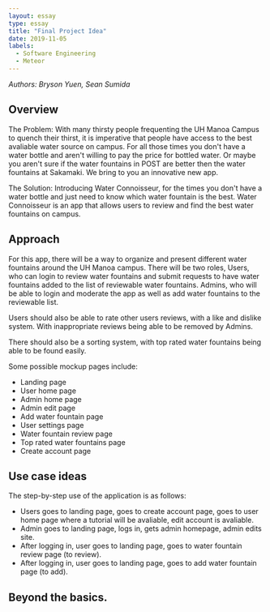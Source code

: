 ```yaml
---
layout: essay
type: essay
title: "Final Project Idea"
date: 2019-11-05
labels:
  - Software Engineering
  - Meteor
---
```

*Authors: Bryson Yuen, Sean Sumida*

## Overview

The Problem: With many thirsty people frequenting the UH Manoa Campus to quench their thirst, it is imperative that people have access to the best avaliable water source on campus. For all those times you don't have a water bottle and aren't willing to pay the price for bottled water. Or maybe you aren't sure if the water fountains in POST are better then the water fountains at Sakamaki. We bring to you an innovative new app.

The Solution: Introducing Water Connoisseur, for the times you don't have a water bottle and just need to know which water fountain is the best. Water Connoisseur is an app that allows users to review and find the best water fountains on campus. 

## Approach

For this app, there will be a way to organize and present different water fountains around the UH Manoa campus. There will be two roles, Users, who can login to review water fountains and submit requests to have water fountains added to the list of reviewable water fountains. Admins, who will be able to login and moderate the app as well as add water fountains to the reviewable list. 

Users should also be able to rate other users reviews, with a like and dislike system. With inappropriate reviews being able to be removed by Admins.

There should also be a sorting system, with top rated water fountains being able to be found easily.

Some possible mockup pages include:
* Landing page
* User home page
* Admin home page
* Admin edit page
* Add water fountain page
* User settings page
* Water fountain review page
* Top rated water fountains page
* Create account page

## Use case ideas
The step-by-step use of the application is as follows:
* Users goes to landing page, goes to create account page, goes to user home page where a tutorial will be avaliable, edit account is avaliable.
* Admin goes to landing page, logs in, gets admin homepage, admin edits site.
* After logging in, user goes to landing page, goes to water fountain review page (to review).
* After logging in, user goes to landing page, goes to add water fountain page (to add).

## Beyond the basics.

